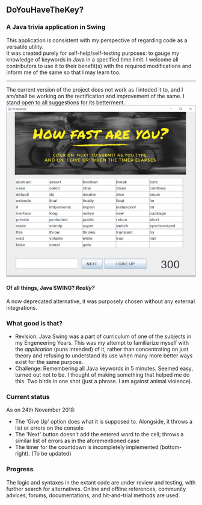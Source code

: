 ## DoYouHaveTheKey? 
### A Java trivia application in Swing

This application is consistent with my perspective of regarding code as a versatile utility.<br>
It was created purely for self-help/self-testing purposes: to gauge my knowledge of keywords in Java in a specified time limit. I welcome all contributors to use it to their benefit(s) with the required modifications and inform me of the same so that I may learn too. <hr>
The current version of the project does not work as I inteded it to, and I am/shall be working on the rectification and improvement of the same. I stand open to all suggestions for its betterment. <br>
![Image here](https://github.com/nidheekamble/DoYouHaveTheKey/blob/master/src/giveUpSS.PNG)


#### Of all things, Java SWING? *Really?*
A now deprecated alternative, it was purposely chosen without any external integrations.


### What good is that?
* Revision: Java Swing was a part of curriculum of one of the subjects in my Engeneering Years. This was my attempt to familiarize myself with the *application* (puns intended) of it, rather than concentrating on just theory and refusing to understand its use when many more better ways exist for the same purpose.
* Challenge: Remembering all Java keywords in 5 minutes. Seemed easy, turned out not to be. I thought of making something that helped me do this. Two birds in one shot (just a phrase. I am against animal violence).


### Current status 
As on 24th November 2018:
* The 'Give Up' option does what it is supposed to. Alongside, it throws a list or errors on the console
* The 'Next' button doesn't add the entered word to the cell; throws a similar list of errors as in the aforementioned case
* The timer for the countdown is incompletely implemented (bottom-right). 
(To be updated)

### Progress
The logic and syntaxes in the extant code are under review and testing, with further search for alternatives. Online and offline references, community advices, forums, documentations, and hit-and-trial methods are used. 
